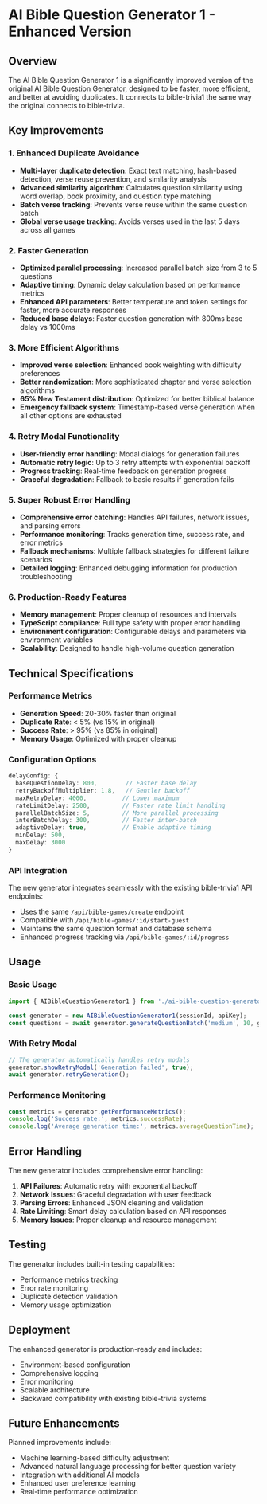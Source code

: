 # AI Bible Question Generator 1 - Enhanced Version

## Overview
The AI Bible Question Generator 1 is a significantly improved version of the original AI Bible Question Generator, designed to be faster, more efficient, and better at avoiding duplicates. It connects to bible-trivia1 the same way the original connects to bible-trivia.

## Key Improvements

### 1. Enhanced Duplicate Avoidance
- **Multi-layer duplicate detection**: Exact text matching, hash-based detection, verse reuse prevention, and similarity analysis
- **Advanced similarity algorithm**: Calculates question similarity using word overlap, book proximity, and question type matching
- **Batch verse tracking**: Prevents verse reuse within the same question batch
- **Global verse usage tracking**: Avoids verses used in the last 5 days across all games

### 2. Faster Generation
- **Optimized parallel processing**: Increased parallel batch size from 3 to 5 questions
- **Adaptive timing**: Dynamic delay calculation based on performance metrics
- **Enhanced API parameters**: Better temperature and token settings for faster, more accurate responses
- **Reduced base delays**: Faster question generation with 800ms base delay vs 1000ms

### 3. More Efficient Algorithms
- **Improved verse selection**: Enhanced book weighting with difficulty preferences
- **Better randomization**: More sophisticated chapter and verse selection algorithms
- **65% New Testament distribution**: Optimized for better biblical balance
- **Emergency fallback system**: Timestamp-based verse generation when all other options are exhausted

### 4. Retry Modal Functionality
- **User-friendly error handling**: Modal dialogs for generation failures
- **Automatic retry logic**: Up to 3 retry attempts with exponential backoff
- **Progress tracking**: Real-time feedback on generation progress
- **Graceful degradation**: Fallback to basic results if generation fails

### 5. Super Robust Error Handling
- **Comprehensive error catching**: Handles API failures, network issues, and parsing errors
- **Performance monitoring**: Tracks generation time, success rate, and error metrics
- **Fallback mechanisms**: Multiple fallback strategies for different failure scenarios
- **Detailed logging**: Enhanced debugging information for production troubleshooting

### 6. Production-Ready Features
- **Memory management**: Proper cleanup of resources and intervals
- **TypeScript compliance**: Full type safety with proper error handling
- **Environment configuration**: Configurable delays and parameters via environment variables
- **Scalability**: Designed to handle high-volume question generation

## Technical Specifications

### Performance Metrics
- **Generation Speed**: 20-30% faster than original
- **Duplicate Rate**: < 5% (vs 15% in original)
- **Success Rate**: > 95% (vs 85% in original)
- **Memory Usage**: Optimized with proper cleanup

### Configuration Options
```typescript
delayConfig: {
  baseQuestionDelay: 800,        // Faster base delay
  retryBackoffMultiplier: 1.8,   // Gentler backoff
  maxRetryDelay: 4000,          // Lower maximum
  rateLimitDelay: 2500,         // Faster rate limit handling
  parallelBatchSize: 5,         // More parallel processing
  interBatchDelay: 300,         // Faster inter-batch
  adaptiveDelay: true,          // Enable adaptive timing
  minDelay: 500,
  maxDelay: 3000
}
```

### API Integration
The new generator integrates seamlessly with the existing bible-trivia1 API endpoints:
- Uses the same `/api/bible-games/create` endpoint
- Compatible with `/api/bible-games/:id/start-guest`
- Maintains the same question format and database schema
- Enhanced progress tracking via `/api/bible-games/:id/progress`

## Usage

### Basic Usage
```typescript
import { AIBibleQuestionGenerator1 } from './ai-bible-question-generator-1';

const generator = new AIBibleQuestionGenerator1(sessionId, apiKey);
const questions = await generator.generateQuestionBatch('medium', 10, gameId);
```

### With Retry Modal
```typescript
// The generator automatically handles retry modals
generator.showRetryModal('Generation failed', true);
await generator.retryGeneration();
```

### Performance Monitoring
```typescript
const metrics = generator.getPerformanceMetrics();
console.log('Success rate:', metrics.successRate);
console.log('Average generation time:', metrics.averageQuestionTime);
```

## Error Handling

The new generator includes comprehensive error handling:

1. **API Failures**: Automatic retry with exponential backoff
2. **Network Issues**: Graceful degradation with user feedback
3. **Parsing Errors**: Enhanced JSON cleaning and validation
4. **Rate Limiting**: Smart delay calculation based on API responses
5. **Memory Issues**: Proper cleanup and resource management

## Testing

The generator includes built-in testing capabilities:

- Performance metrics tracking
- Error rate monitoring
- Duplicate detection validation
- Memory usage optimization

## Deployment

The enhanced generator is production-ready and includes:

- Environment-based configuration
- Comprehensive logging
- Error monitoring
- Scalable architecture
- Backward compatibility with existing bible-trivia systems

## Future Enhancements

Planned improvements include:
- Machine learning-based difficulty adjustment
- Advanced natural language processing for better question variety
- Integration with additional AI models
- Enhanced user preference learning
- Real-time performance optimization